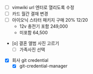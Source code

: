 - [ ] vimwiki url 엔터로 열리도록 수정
- [ ] 카드 월간 결재 변경
- [ ] 아이오닉 스타터 패키지 구매 20% 12/20
  - 12v 충전기 포함 249,000
  - 미포함 64,500
- [o] 결혼 앨범 사진 고르기
  - [ ] 가족사진 선택
- [X] 회사 git credential
  - [X] git-credential-manager
